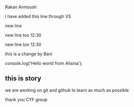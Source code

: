 Rakan Armoush

I have added this line through VS

new line

new line too 12:30

new line too 12:30

<p>
this is a change by Bani
</p>

console.log('Hello world from Alisina');

<h2>this is story</h2>
<p>we are working on git and github to learn as much as possible</p>
<footer>thank you CYF group</footer>